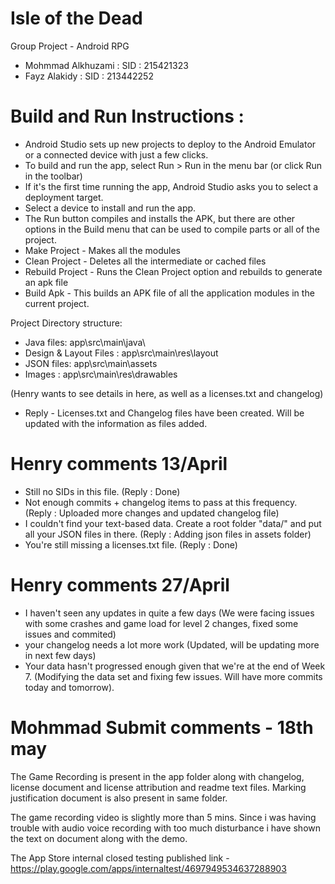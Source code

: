 # Isle of the Dead

Group Project - Android RPG

- Mohmmad Alkhuzami : SID : 215421323
- Fayz Alakidy : SID : 213442252

# Build and Run Instructions :

- Android Studio sets up new projects to deploy to the Android Emulator or a connected device with just a few clicks.
- To build and run the app, select Run > Run in the menu bar (or click Run  in the toolbar)
- If it's the first time running the app, Android Studio asks you to select a deployment target. 
- Select a device to install and run the app.
- The Run  button compiles and installs the APK, but there are other options in the Build menu that can be used to compile parts or all of the project.
- Make Project - Makes all the modules
- Clean Project - Deletes all the intermediate or cached files
- Rebuild Project - Runs the Clean Project option and rebuilds to generate an apk file
- Build Apk - This builds an APK file of all the application modules in the current project.

Project Directory structure:
- Java files:       app\src\main\java\
- Design & Layout Files :     app\src\main\res\layout
- JSON files:      app\src\main\assets
- Images : app\src\main\res\drawables

(Henry wants to see details in here, as well as a licenses.txt and changelog)

- Reply - Licenses.txt and Changelog files have been created. Will be updated with the information as files added.

# Henry comments 13/April
- Still no SIDs in this file. (Reply : Done)
- Not enough commits + changelog items to pass at this frequency. (Reply : Uploaded more changes and updated changelog file)
- I couldn't find your text-based data. Create a root folder "data/" and put all your JSON files in there. (Reply : Adding json files in assets folder)
- You're still missing a licenses.txt file.  (Reply : Done) 

# Henry comments 27/April
- I haven't seen any updates in quite a few days  (We were facing issues with some crashes and game load for level 2 changes, fixed some issues and commited)
- your changelog needs a lot more work (Updated, will be updating more in next few days)
- Your data hasn't progressed enough given that we're at the end of Week 7. (Modifying the data set and fixing few issues. Will have more commits today and tomorrow).

# Mohmmad Submit comments - 18th may 
The Game Recording is present in the app folder along with changelog, license document and license attribution and readme text files. Marking justification document is also present in same folder.

The game recording video is slightly more than 5 mins. Since i was having trouble with audio voice recording with too much disturbance i have shown the text on document along with the demo.

The App Store internal closed testing published link - https://play.google.com/apps/internaltest/4697949534637288903


